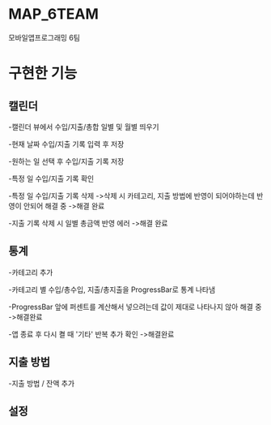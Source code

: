 # MAP_6TEAM
모바일앱프로그래밍 6팀

# 구현한 기능
## 캘린더

-캘린더 뷰에서 수입/지출/총합 일별 및 월별 띄우기

-현재 날짜 수입/지출 기록 입력 후 저장

-원하는 일 선택 후 수입/지출 기록 저장

-특정 일 수입/지출 기록 확인

-특정 일 수입/지출 기록 삭제
->삭제 시 카테고리, 지출 방법에 반영이 되어야하는데 반영이 안되어 해결 중
->해결 완료

-지출 기록 삭제 시 일별 총금액 반영 에러 
->해결 완료

## 통계

-카테고리 추가

-카테고리 별 수입/총수입, 지출/총지출을 ProgressBar로 통계 나타냄

-ProgressBar 앞에 퍼센트를 계산해서 넣으려는데 값이 제대로 나타나지 않아 해결 중
->해결완료

-앱 종료 후 다시 켤 때 '기타' 반복 추가 확인
->해결완료

## 지출 방법

-지출 방법 / 잔액 추가

## 설정
